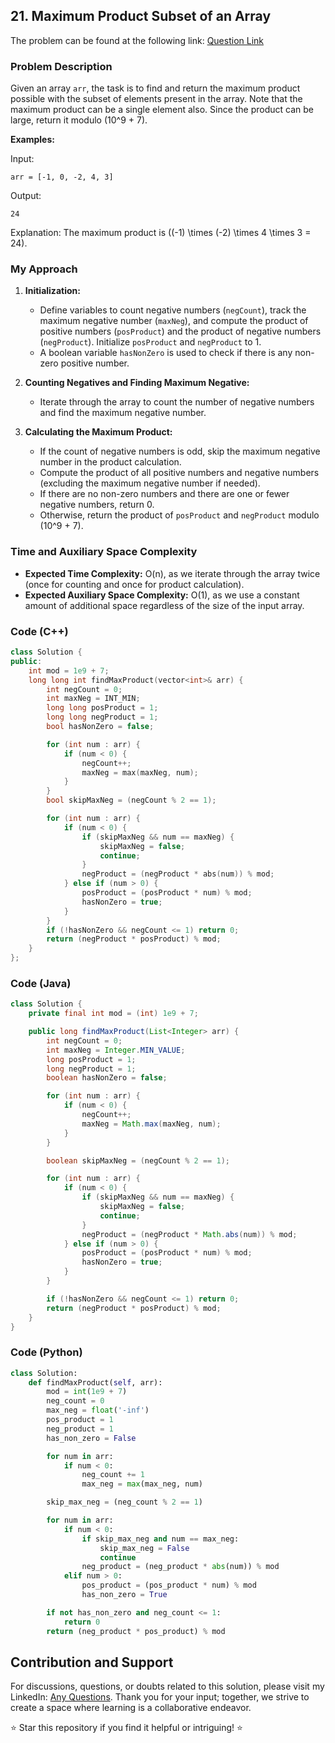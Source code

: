 ## 21. Maximum Product Subset of an Array

The problem can be found at the following link: [Question Link](https://www.geeksforgeeks.org/problems/maximum-product-subset-of-an-array/1)

### Problem Description

Given an array `arr`, the task is to find and return the maximum product possible with the subset of elements present in the array. Note that the maximum product can be a single element also. Since the product can be large, return it modulo \(10^9 + 7\).

**Examples:**

Input:
```
arr = [-1, 0, -2, 4, 3]
```
Output:
```
24
```
Explanation:
The maximum product is \((-1) \times (-2) \times 4 \times 3 = 24\).

### My Approach

1. **Initialization:**
   - Define variables to count negative numbers (`negCount`), track the maximum negative number (`maxNeg`), and compute the product of positive numbers (`posProduct`) and the product of negative numbers (`negProduct`). Initialize `posProduct` and `negProduct` to 1.
   - A boolean variable `hasNonZero` is used to check if there is any non-zero positive number.

2. **Counting Negatives and Finding Maximum Negative:**
   - Iterate through the array to count the number of negative numbers and find the maximum negative number.

3. **Calculating the Maximum Product:**
   - If the count of negative numbers is odd, skip the maximum negative number in the product calculation.
   - Compute the product of all positive numbers and negative numbers (excluding the maximum negative number if needed).
   - If there are no non-zero numbers and there are one or fewer negative numbers, return 0.
   - Otherwise, return the product of `posProduct` and `negProduct` modulo \(10^9 + 7\).

### Time and Auxiliary Space Complexity

- **Expected Time Complexity:** O(n), as we iterate through the array twice (once for counting and once for product calculation).
- **Expected Auxiliary Space Complexity:** O(1), as we use a constant amount of additional space regardless of the size of the input array.

### Code (C++)

```cpp
class Solution {
public:
    int mod = 1e9 + 7;
    long long int findMaxProduct(vector<int>& arr) {
        int negCount = 0;
        int maxNeg = INT_MIN;
        long long posProduct = 1;
        long long negProduct = 1;
        bool hasNonZero = false;

        for (int num : arr) {
            if (num < 0) {
                negCount++;
                maxNeg = max(maxNeg, num);
            }
        }
        bool skipMaxNeg = (negCount % 2 == 1);

        for (int num : arr) {
            if (num < 0) {
                if (skipMaxNeg && num == maxNeg) {
                    skipMaxNeg = false;
                    continue;
                }
                negProduct = (negProduct * abs(num)) % mod;
            } else if (num > 0) {
                posProduct = (posProduct * num) % mod;
                hasNonZero = true;
            }
        }
        if (!hasNonZero && negCount <= 1) return 0;
        return (negProduct * posProduct) % mod;
    }
};
```

### Code (Java)

```java
class Solution {
    private final int mod = (int) 1e9 + 7;

    public long findMaxProduct(List<Integer> arr) {
        int negCount = 0;
        int maxNeg = Integer.MIN_VALUE;
        long posProduct = 1;
        long negProduct = 1;
        boolean hasNonZero = false;

        for (int num : arr) {
            if (num < 0) {
                negCount++;
                maxNeg = Math.max(maxNeg, num);
            }
        }

        boolean skipMaxNeg = (negCount % 2 == 1);

        for (int num : arr) {
            if (num < 0) {
                if (skipMaxNeg && num == maxNeg) {
                    skipMaxNeg = false;
                    continue;
                }
                negProduct = (negProduct * Math.abs(num)) % mod;
            } else if (num > 0) {
                posProduct = (posProduct * num) % mod;
                hasNonZero = true;
            }
        }

        if (!hasNonZero && negCount <= 1) return 0;
        return (negProduct * posProduct) % mod;
    }
}
```

### Code (Python)

```python
class Solution:
    def findMaxProduct(self, arr):
        mod = int(1e9 + 7)
        neg_count = 0
        max_neg = float('-inf')
        pos_product = 1
        neg_product = 1
        has_non_zero = False

        for num in arr:
            if num < 0:
                neg_count += 1
                max_neg = max(max_neg, num)

        skip_max_neg = (neg_count % 2 == 1)

        for num in arr:
            if num < 0:
                if skip_max_neg and num == max_neg:
                    skip_max_neg = False
                    continue
                neg_product = (neg_product * abs(num)) % mod
            elif num > 0:
                pos_product = (pos_product * num) % mod
                has_non_zero = True

        if not has_non_zero and neg_count <= 1:
            return 0
        return (neg_product * pos_product) % mod
```

## Contribution and Support

For discussions, questions, or doubts related to this solution, please visit my LinkedIn: [Any Questions](https://www.linkedin.com/in/het-patel-8b110525a/). Thank you for your input; together, we strive to create a space where learning is a collaborative endeavor.

⭐ Star this repository if you find it helpful or intriguing! ⭐
